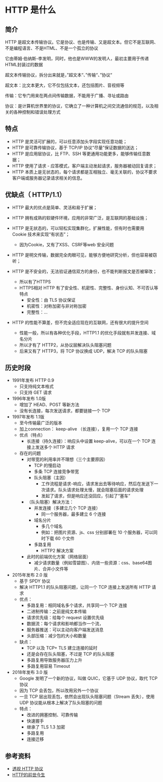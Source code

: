 # HTTP 是什么



## 简介

HTTP 是超文本传输协议。它是协议、也是传输、又是超文本。但它不是互联网、不是编程语言、不是HTML、不是一个孤立的协议

它由蒂姆·伯纳斯-李发明，同时，他也是WWW的发明人，最初主要用于传递HTML封装过的数据

超文本传输协议，拆分出来就是，”超文本“、”传输“、”协议“

超文本：比文本更大，它不仅包括文本，还包括图片、音视频等

传输：它专门用来在两点间传输数据，不能用于广播、寻址或路由

协议：是计算机世界里的协议，它确立了一种计算机之间交流通信的规范，以及相关的各种控制和错误处理方式

## 特点

- HTTP 是灵活可扩展的，可以任意添加头字段实现任意功能；
- HTTP 是可靠传输协议，基于 TCP/IP 协议“尽量”保证数据的送达；
- HTTP 是应用层协议，比 FTP、SSH 等更通用功能更多，能够传输任意数据；
- HTTP 使用了请求 - 应答模式，客户端主动发起请求，服务器被动回复请求；
- HTTP 本质上是无状态的，每个请求都是互相独立、毫无关联的，协议不要求客户端或服务器记录请求相关的信息。

## 优缺点（ HTTP/1.1）

- HTTP 最大的优点是简单、灵活和易于扩展；
- HTTP 拥有成熟的软硬件环境，应用的非常广泛，是互联网的基础设施；
- HTTP 是无状态的，可以轻松实现集群化，扩展性能，但有时也需要用 Cookie 技术来实现“有状态”；
  - 因为Cookie，又有了XSS、CSRF等web 安全问题

- HTTP 是明文传输，数据完全肉眼可见，能够方便地研究分析，但也容易被窃听；
- HTTP 是不安全的，无法验证通信双方的身份，也不能判断报文是否被窜改；
  - 所以有了HTTPS
  - HTTPS相对 HTTP 有了安全性、机密性、完整性、身份认知、不可否认等特点
    - 安全性：由 TLS 协议保证
    - 机密性：对称加密与非对称加密
    - 完整性：...
  
- HTTP 的性能不算差，但不完全适应现在的互联网，还有很大的提升空间
  - 性能一般，所以有各种优化手段，HTTP1.1 的优化手段就有并发连接、域名分片
  - 所以才有了 HTTP2，从协议层解决队头阻塞问题
  - 后来又有了 HTTP3，将 TCP 协议换成 UDP，解决 TCP 的队头阻塞

## 历史时段

- 1991年发布 HTTP 0.9
  - 只支持纯文本格式
  - 只支持 GET 请求
- 1996年发布 1.0版
  - 增加了 HEAD、POST 等新方法
  - 没有长连接，每次发送请求，都要链接一个 TCP
- 1997年发布 1.1版
  - 至今传输最广泛的版本
  - 加上connection： keep-alive （长连接），复用一个 TCP 连接
  - 优点（特点）
    - 长连接（持久连接）：响应头中设置 keep-alive，可以在一个 TCP 连接上发送多个 HTTP 请求
  - 存在的问题
    - 对带宽的利用率并不理想（三个主要原因）
      -   TCP 的慢启动
      -   多条 TCP 连接竞争带宽
      -   队头阻塞（主因）
          -   工作流程是请求-响应，请求发出去等待响应，然后在发送下一次请求。队头请求处理太慢，就会阻塞后面的请求处理
          -   发起了请求，但是响应还没回应，引起了“塞车”
    - （队头阻塞）解决方法：
      -   并发连接（多建立几个 TCP 连接）
          -   同一个服务器，最多建立 6 个连接
      -   域名分片
          -   多几个域名
          -   例如：把图片资源、js、css 分别部署在 10 个服务器，可以同时下载 60 个文件
      -   多路复用
          -   HTTP2 解决方案
    - 此时的前端优化方案（网络层面）
      - 减少请求数量（例如雪碧图）、内敛一些资源：css、base64图片、合并小文件等
- 2015年发布 2.0 版
  - 基于 SPDY 协议
  - 解决 HTTP1.1 的队头阻塞问题，让同一个 TCP 连接上发送所有 HTTP 请求
  - 优点：
    -   多路复用：相同域名多个请求，共享同一个 TCP 连接
    -   二进制传输：之前是纯文本传输
    -   请求优先级：给每个 request 设置优先级
    -   数据流：每个请求和影响都当作一个流，
    -   服务器推送：可以主动向客户端发送消息
    -   头部压缩：减少包的大小和数量
  - 缺点：
    -   TCP 以及 TCP+ TLS 建立连接的延时
    -   还是会存在队头阻塞，不过是 TCP 的队头阻塞
    -   多路复用导致服务器压力上升
    -   多路复用容易 Timeout
- 2018年发布 3.0 版
  - Google 发明了一个新的协议，叫做 QUIC，它基于 UDP 协议，取代 TCP 协议
  - 因为 TCP 会丢包，所以改用另外一个协议
  - 一旦 TCP 层出现丢包，依然会出现队头阻塞问题（Stream 丢失），使用 UDP 协议能从根本上解决了队头阻塞的问题
  - 特点：
    - 改进的拥塞控制、可靠传输
    - 快速握手
    - 继承了 TLS 1.3 加密
    - 多路复用
    - 连接迁移




## 参考资料

- [透视 HTTP 协议](https://time.geekbang.org/column/intro/100029001)
- [HTTP的前世今生](https://coolshell.cn/articles/19840.html)
